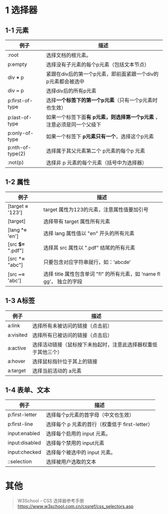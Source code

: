 # 1 选择器

## 1-1 元素

| 例子             | 描述                                                         |
| ---------------- | ------------------------------------------------------------ |
| :root            | 选择文档的根元素。                                           |
| p:empty          | 选择没有子元素的每个p元素（包括文本节点）                    |
| div **+** p      | 紧跟在div后的第一个p元素，即前面紧跟一个div的p元素都会被选中 |
| div **~** p      | 选择div后的所有p元素                                         |
| p:first-of-type  | 选择**一个标签下的第一个p元素**（只有一个p元素时也生效）     |
| p:last-of-type   | 如果一个标签下面**有 p元素，则选择第一个p元素** ，注意必须是同一个父级下 |
| p:only-of-type   | 如果一个标签下 **p元素只有一个**，选择这个p元素              |
| p:nth-of-type(2) | 选择属于其父元素第二个 p元素的每个p 元素                     |
| :not(p)          | 选择非 p 元素的每个元素（括号中为选择器）                    |



## 1-2 属性

| 例子                 | 描述                                                         |
| -------------------- | ------------------------------------------------------------ |
| [target **=** '123'] | target 属性为123的元素，注意属性值要加引号                   |
| [target]             | 选择带有 target 属性所有元素                                 |
| [lang **^=** 'en']   | 选择 lang 属性值以 "en" 开头的所有元素                       |
| [src **$=** ".pdf"]  | 选择其 src 属性以 ".pdf" 结尾的所有元素                      |
| [src ***=** "abc"]   | 只要包含对应字符串就行，如：’abcde‘                          |
| [src **~=** 'abc']   | 选择 title 属性包含单词 "fl" 的所有元素，如 ’name fl gg‘， 独立的字段 |



## 1-3 A标签

| 例子      | 描述                                                         |
| --------- | ------------------------------------------------------------ |
| a:link    | 选择所有未被访问的链接（点击前）                             |
| a:visited | 选择所有已被访问的链接（点击后）                             |
| a:active  | 选择活动链接（鼠标按下未抬起时，注意此选择器权重低于其他三个） |
| a:hover   | 选择鼠标指针位于其上的链接                                   |
| a:target  | 选择当前活动的 a元素                                         |



## 1-4 表单、文本

| 例子           | 描述                                           |
| -------------- | ---------------------------------------------- |
| p:first-letter | 选择每个p元素的首字母（中文也生效）            |
| p:first-line   | 选择每个 p 元素的首行（权重低于 first-letter） |
| input:enabled  | 选择每个启用的 input 元素。                    |
| input:disabled | 选择每个禁用的 input元素                       |
| input:checked  | 选择每个被选中的 input 元素。                  |
| ::selection    | 选择被用户选取的文本                           |



# 其他

>  W3School - CSS 选择器参考手册  https://www.w3school.com.cn/cssref/css_selectors.asp 



